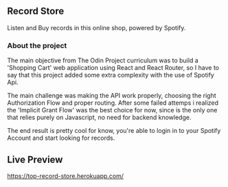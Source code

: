 ## Record Store

Listen and Buy records in this online shop, powered by Spotify.

### About the project

The main objective from The Odin Project curriculum was to build a 'Shopping Cart' web application using
React and React Router, so I have to say that this project added some extra complexity with the use of Spotify Api.

The main challenge was making the API work properly, choosing the right Authorization Flow and proper routing. After some failed attemps i realized the 'Implicit Grant Flow' was the best choice for now, since is the only one that relies purely on Javascript, no need for backend knowledge.

The end result is pretty cool for know, you're able to login in to your Spotify Account and start looking for records.

## Live Preview

https://top-record-store.herokuapp.com/
